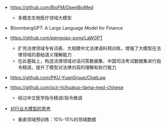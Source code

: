 


- https://github.com/BioFM/OpenBioMed
  - 多模态生物医疗领域大模型

- BloombergGPT: A Large Language Model for Finance

- https://github.com/pengxiao-song/LaWGPT
  - 扩充法律领域专有词表、大规模中文法律语料预训练，增强了大模型在法律领域的基础语义理解能力
  - 在此基础上，构造法律领域对话问答数据集、中国司法考试数据集进行指令精调，提升了模型对法律内容的理解和执行能力

- https://github.com/PKU-YuanGroup/ChatLaw

- https://github.com/scir-hi/huatuo-llama-med-chinese
  - 经过中文医学指令精调/指令微调

- [对行业大模型的思考](https://zhuanlan.zhihu.com/p/643805698)
  - 垂直领域预训练：10%-15%的领域数据


